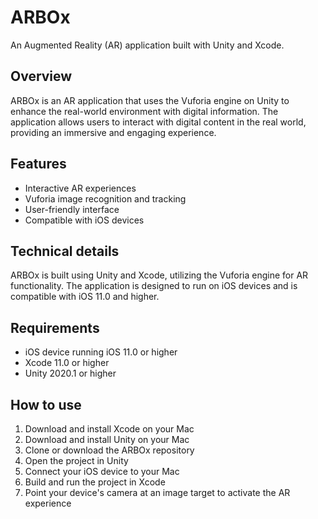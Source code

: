# ARBOx
An Augmented Reality (AR) application built with Unity and Xcode.

## Overview
ARBOx is an AR application that uses the Vuforia engine on Unity to enhance the real-world environment with digital information. The application allows users to interact with digital content in the real world, providing an immersive and engaging experience.

## Features
- Interactive AR experiences
- Vuforia image recognition and tracking
- User-friendly interface
- Compatible with iOS devices

## Technical details
ARBOx is built using Unity and Xcode, utilizing the Vuforia engine for AR functionality. The application is designed to run on iOS devices and is compatible with iOS 11.0 and higher.

## Requirements
- iOS device running iOS 11.0 or higher
- Xcode 11.0 or higher
- Unity 2020.1 or higher

## How to use
1. Download and install Xcode on your Mac
2. Download and install Unity on your Mac
3. Clone or download the ARBOx repository
4. Open the project in Unity
5. Connect your iOS device to your Mac
6. Build and run the project in Xcode
7. Point your device's camera at an image target to activate the AR experience

